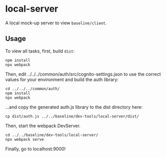 # local-server
A local mock-up server to view `baseline/client`.

## Usage
To view all tasks, first, build `dist`:
```
npm install
npx webpack
```
Then, edit ../../../common/auth/src/cognito-settings.json to use the correct values for your environment and build the auth library:
```
cd ../../../common/auth/
npm install
npx webpack
```
...and copy the generated auth.js library to the dist directory here:
```
cp dist/auth.js ../../baseline/dev-tools/local-server/dist/
```
Then, start the webpack DevServer.
```
cd ../../baseline/dev-tools/local-server/
npx webpack serve
```
Finally, go to localhost:9000!
